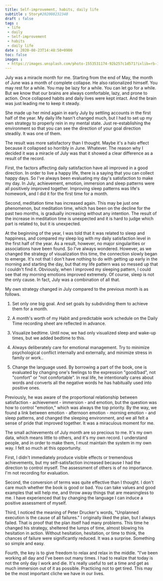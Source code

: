 ```yaml
---
title: Self-improvement, habits, daily life
subtitle : Story#202008232348
draft : false
tags :
 - life
 - daily
 - Self-improvement
 - habits
 - daily life
date : 2020-08-23T14:48:50+0900
toc: false
images : 
 - https://images.unsplash.com/photo-1553531174-92b257c1d571?ixlib=rb-1.2.1&q=80&fm=jpg&crop=entropy&cs=tinysrgb&w=1080&fit=max&ixid=eyJhcHBfaWQiOjE1NTU0OX0
---
```


July was a miracle month for me. Starting from the end of May, the month of June was a month of complete collapse. He also rationalized himself. You may rest for a while. You may be lazy for a while. You can let go for a while. But we know that our brains are always comfortable, lazy, and prone to action. Once collapsed habits and daily lives were kept intact. And the brain was just leading me to keep it steady.  

She made up her mind again in early July by settling accounts in the first half of the year. My daily life hasn't changed much, but I had to set up my own strategy to properly rein in my mental state. Just re-establishing the environment so that you can see the direction of your goal direction steadily. It was one of them.  

The result was more satisfactory than I thought. Maybe it's a halo effect because it collapsed so horribly in June. Whatever. The reason why I decided it was a miracle of July was that it showed a clear difference as a result of the record.  

First, the factors affecting daily satisfaction have all improved in a good direction. In order to live a happy life, there is a saying that you can collect happy days. So I've always been evaluating my day's satisfaction to make my day. In July, achievement, emotion, immersion and sleep patterns were all positively improved together. Improving sleep patterns was life's homework, and I did it for the first time for a month.  

Second, meditation time has increased again. This may be just one phenomenon, but meditation time, which has been on the decline for the past two months, is gradually increasing without any intention. The result of the increase in meditation time is unexpected and it is hard to judge which part is related to, but it is unexpected.  

At the beginning of the year, I was told that it was related to sleep and happiness, and compared my sleep log with my daily satisfaction level in the first half of the year. As a result, however, no major singularities or associations have been found. So I've always wondered. However, as we changed the strategy of visualization this time, the connection slowly began to emerge. It's not that I don't have nothing to do with getting up early in the morning and starting the day, but that my life pattern was so messed up that I couldn't find it. Obviously, when I improved my sleeping pattern, I could see that my morning emotions improved extremely. Of course, sleep is not the only cause. In fact, July was a combination of all that.  

My own strategy changed in July compared to the previous month is as follows.  

1. Set only one big goal. And set goals by subdividing them to achieve them for a month.  

2. A month's worth of my Habit and predictable work schedule on the Daily Time recording sheet are reflected in advance.  

3. Visualize bedtime. Until now, we had only visualized sleep and wake-up times, but we added bedtime to this.  

4. Always deliberately care for emotional management. Try to minimize psychological conflict internally and externally, and minimize stress in family or work..  

5. Change the language used. By borrowing a part of the book, one is evaluated by changing one's feelings to the expression "good/bad", not "comfort" or "not comfortable". In real life, he intentionally cares about words and converts all the negative words he has habitually used into positive ones.  

Previously, he was aware of the proportional relationship between satisfaction - achievement - immersion - and emotion, but the question was how to control "emotion," which was always the top priority. By the way, we found a link between emotion - afternoon emotion - morning emotion - and sleep patterns, and changed the sleeping environment, and we all felt a sense of pride that improved together. It was a miraculous moment for me.  

The small achievements of July month are so precious to me. It's my own data, which means little to others, and it's my own record. I understand people, and in order to make them, I must maintain the system in my own way. I felt so much at this opportunity.  

First, I didn't immediately produce visible effects or tremendous achievements, but my self-satisfaction increased because I had the direction to control myself. The assessment of others is of no importance. I'm not recording for evaluation.  

Second, the conversion of terms was quite effective than I thought. I don't care much whether the book is good or bad. You can take values and good examples that will help me, and throw away things that are meaningless to me. I have experienced that by changing the language I can induce a positive assessment of myself.  

Third, I noticed the meaning of Peter Drucker's words, "Unplanned execution is the cause of all failures." I originally liked the plan, but I always failed. That is proof that the plan itself had many problems. This time he changed his strategy, sheltered the lumps of time, almost blowing his hesitation in action. Without hesitation, hesitation, or time to think, the chances of failure were significantly reduced. It was a surprise. Something so simple and easy.  

Fourth, the key is to give freedom to relax and relax in the middle. "I've been working all day and I've been out many times. I had to realize that today is not the only day I work and die. It's really useful to set a time and get as much immersion out of it as possible. Practicing not to get tired. This may be the most important cliche we have in our lives.  

